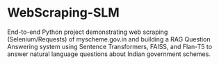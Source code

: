 # WebScraping-SLM
End-to-end Python project demonstrating web scraping (Selenium/Requests) of myscheme.gov.in and building a RAG Question Answering system using Sentence Transformers, FAISS, and Flan-T5 to answer natural language questions about Indian government schemes.
